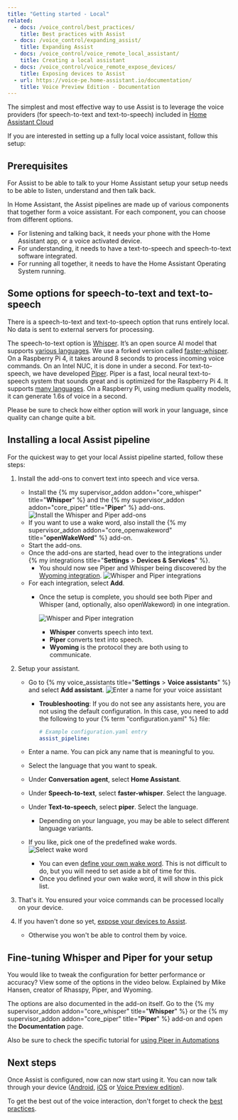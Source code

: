 ```yaml
---
title: "Getting started - Local"
related:
  - docs: /voice_control/best_practices/
    title: Best practices with Assist
  - docs: /voice_control/expanding_assist/
    title: Expanding Assist
  - docs: /voice_control/voice_remote_local_assistant/
    title: Creating a local assistant
  - docs: /voice_control/voice_remote_expose_devices/
    title: Exposing devices to Assist
  - url: https://voice-pe.home-assistant.io/documentation/
    title: Voice Preview Edition - Documentation
---
```


The simplest and most effective way to use Assist is to leverage the voice providers (for speech-to-text and text-to-speech) included in [Home Assistant Cloud](/voice_control/voice_remote_cloud_assistant/) 

If you are interested in setting up a fully local voice assistant, follow this setup:


## Prerequisites

For Assist to be able to talk to your Home Assistant setup your setup needs to be able to listen, understand and then talk back. 

In Home Assistant, the Assist pipelines are made up of various components that together form a voice assistant. For each component, you can choose from different options.

- For listening and talking back, it needs your phone with the Home Assistant app, or a voice activated device.
- For understanding, it needs to have a text-to-speech and speech-to-text software integrated. 
- For running all together, it needs to have the Home Assistant Operating System running.

## Some options for speech-to-text and text-to-speech

There is a speech-to-text and text-to-speech option that runs entirely local. No data is sent to external servers for processing.

The speech-to-text option is [Whisper](https://github.com/openai/whisper). It’s an open source AI model that supports [various languages](https://github.com/openai/whisper#available-models-and-languages). We use a forked version called [faster-whisper](https://github.com/SYSTRAN/faster-whisper). On a Raspberry Pi 4, it takes around 8 seconds to process incoming voice commands. On an Intel NUC, it is done in under a second.
For text-to-speech, we have developed [Piper](https://github.com/rhasspy/piper). Piper is a fast, local neural text-to-speech system that sounds great and is optimized for the Raspberry Pi 4. It supports [many languages](https://rhasspy.github.io/piper-samples/). On a Raspberry Pi, using medium quality models, it can generate 1.6s of voice in a second.

Please be sure to check how either option will work in your language, since quality can change quite a bit.

## Installing a local Assist pipeline

For the quickest way to get your local Assist pipeline started, follow these steps:

1. Install the add-ons to convert text into speech and vice versa.
   - Install the {% my supervisor_addon addon="core_whisper" title="**Whisper**" %} and the {% my supervisor_addon addon="core_piper" title="**Piper**" %} add-ons.
     ![Install the Whisper and Piper add-ons](/images/assist/piper-whisper-install-01.png)
   - If you want to use a wake word, also install the {% my supervisor_addon addon="core_openwakeword" title="**openWakeWord**" %} add-on.
   - Start the add-ons.
   - Once the add-ons are started, head over to the integrations under {% my integrations title="**Settings** > **Devices & Services**" %}.
     - You should now see Piper and Whisper being discovered by the [Wyoming integration](/integrations/wyoming/).
       ![Whisper and Piper integrations](/images/assist/piper-whisper-install-new-02.png)
   - For each integration, select **Add**.
     - Once the setup is complete, you should see both Piper and Whisper (and, optionally, also openWakeword) in one integration.
   
       ![Whisper and Piper integration](/images/assist/piper-whisper-install-new-03.png)
       - **Whisper** converts speech into text.
       - **Piper** converts text into speech.
       - **Wyoming** is the protocol they are both using to communicate.
2. Setup your assistant.

   - Go to {% my voice_assistants title="**Settings** > **Voice assistants**" %} and select **Add assistant**.
     ![Enter a name for your voice assistant](/images/assist/piper-whisper-install-05.png)

     - **Troubleshooting**: If you do not see any assistants here, you are not using the default configuration. In this case, you need to add the following to your {% term "configuration.yaml" %} file:

       ```yaml
       # Example configuration.yaml entry
       assist_pipeline:
       ```

   - Enter a name. You can pick any name that is meaningful to you.
   - Select the language that you want to speak.
   - Under **Conversation agent**, select **Home Assistant**.
   - Under **Speech-to-text**, select **faster-whisper**. Select the language.
   - Under **Text-to-speech**, select **piper**. Select the language.
     - Depending on your language, you may be able to select different language variants.
   - If you like, pick one of the predefined wake words.
     ![Select wake word](/images/assist/assist_predefined_wakeword.png)
     - You can even [define your own wake word](/voice_control/create_wake_word/). This is not difficult to do, but you will need to set aside a bit of time for this.
     - Once you defined your own wake word, it will show in this pick list.

3. That's it. You ensured your voice commands can be processed locally on your device.
4. If you haven't done so yet, [expose your devices to Assist](/voice_control/voice_remote_expose_devices/#exposing-your-devices).
   - Otherwise you won't be able to control them by voice.

## Fine-tuning Whisper and Piper for your setup

You would like to tweak the configuration for better performance or accuracy?
View some of the options in the video below. Explained by Mike Hansen, creator of Rhasspy, Piper, and Wyoming.

<lite-youtube videoid="Tk-pnm7FY7c" videoStartAt="1589" videotitle="Configure your local Assist pipeline for your setup"></lite-youtube>

The options are also documented in the add-on itself. Go to the {% my supervisor_addon addon="core_whisper" title="**Whisper**" %} or the {% my supervisor_addon addon="core_piper" title="**Piper**" %} add-on and open the **Documentation** page.

Also be sure to check the specific tutorial for [using Piper in Automations](voice_control/using_tts_in_automation/)

## Next steps
Once Assist is configured, now can now start using it. You can now talk through your device ([Android](/voice_control/android/), [iOS](/voice_control/apple/) or [Voice Preview edition](https://voice-pe.home-assistant.io/getting-started/)).

To get the best out of the voice interaction, don't forget to check the [best practices](/voice_control/best_practices/).
